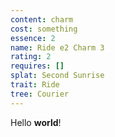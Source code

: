 ```yaml
---
content: charm
cost: something
essence: 2
name: Ride e2 Charm 3
rating: 2
requires: []
splat: Second Sunrise
trait: Ride
tree: Courier
---
```


Hello **world**!
